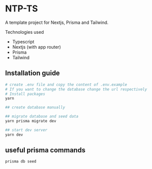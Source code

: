 # NTP-TS
A template project for Nextjs, Prisma and Tailwind.

Technologies used
* Typescript
* Nextjs (with app router)
* Prisma
* Tailwind


## Installation guide
```bash
# create .env file and copy the content of .env.example
# If you want to change the database change the url respectively
# Install packages
yarn

## create database manually

## migrate database and seed data
yarn prisma migrate dev

## start dev server
yarn dev

```

## useful prisma commands
```bash
prisma db seed
```